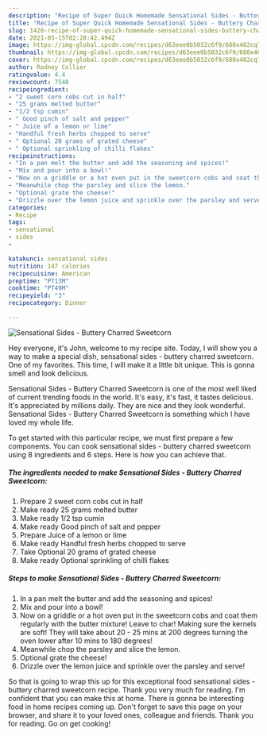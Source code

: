 ```yaml
---
description: "Recipe of Super Quick Homemade Sensational Sides - Buttery Charred Sweetcorn"
title: "Recipe of Super Quick Homemade Sensational Sides - Buttery Charred Sweetcorn"
slug: 1428-recipe-of-super-quick-homemade-sensational-sides-buttery-charred-sweetcorn
date: 2021-05-15T02:28:42.494Z
image: https://img-global.cpcdn.com/recipes/d63eee0b5032c6f9/680x482cq70/sensational-sides-buttery-charred-sweetcorn-recipe-main-photo.jpg
thumbnail: https://img-global.cpcdn.com/recipes/d63eee0b5032c6f9/680x482cq70/sensational-sides-buttery-charred-sweetcorn-recipe-main-photo.jpg
cover: https://img-global.cpcdn.com/recipes/d63eee0b5032c6f9/680x482cq70/sensational-sides-buttery-charred-sweetcorn-recipe-main-photo.jpg
author: Rodney Collier
ratingvalue: 4.4
reviewcount: 7548
recipeingredient:
- "2 sweet corn cobs cut in half"
- "25 grams melted butter"
- "1/2 tsp cumin"
- " Good pinch of salt and pepper"
- " Juice of a lemon or lime"
- "Handful fresh herbs chopped to serve"
- " Optional 20 grams of grated cheese"
- " Optional sprinkling of chilli flakes"
recipeinstructions:
- "In a pan melt the butter and add the seasoning and spices!"
- "Mix and pour into a bowl!"
- "Now on a griddle or a hot oven put in the sweetcorn cobs and coat them regularly with the butter mixture! Leave to char! Making sure the kernels are soft! They will take about 20 - 25 mins at 200 degrees turning the oven lower after 10 mins to 180 degrees!"
- "Meanwhile chop the parsley and slice the lemon."
- "Optional grate the cheese!"
- "Drizzle over the lemon juice and sprinkle over the parsley and serve!"
categories:
- Recipe
tags:
- sensational
- sides
- 

katakunci: sensational sides  
nutrition: 147 calories
recipecuisine: American
preptime: "PT13M"
cooktime: "PT49M"
recipeyield: "3"
recipecategory: Dinner

---
```



![Sensational Sides - Buttery Charred Sweetcorn](https://img-global.cpcdn.com/recipes/d63eee0b5032c6f9/680x482cq70/sensational-sides-buttery-charred-sweetcorn-recipe-main-photo.jpg)

Hey everyone, it's John, welcome to my recipe site. Today, I will show you a way to make a special dish, sensational sides - buttery charred sweetcorn. One of my favorites. This time, I will make it a little bit unique. This is gonna smell and look delicious.

Sensational Sides - Buttery Charred Sweetcorn is one of the most well liked of current trending foods in the world. It's easy, it's fast, it tastes delicious. It's appreciated by millions daily. They are nice and they look wonderful. Sensational Sides - Buttery Charred Sweetcorn is something which I have loved my whole life.




To get started with this particular recipe, we must first prepare a few components. You can cook sensational sides - buttery charred sweetcorn using 8 ingredients and 6 steps. Here is how you can achieve that.

<!--inarticleads1-->

##### The ingredients needed to make Sensational Sides - Buttery Charred Sweetcorn:

1. Prepare 2 sweet corn cobs cut in half
1. Make ready 25 grams melted butter
1. Make ready 1/2 tsp cumin
1. Make ready  Good pinch of salt and pepper
1. Prepare  Juice of a lemon or lime
1. Make ready Handful fresh herbs chopped to serve
1. Take  Optional 20 grams of grated cheese
1. Make ready  Optional sprinkling of chilli flakes




<!--inarticleads2-->

##### Steps to make Sensational Sides - Buttery Charred Sweetcorn:

1. In a pan melt the butter and add the seasoning and spices!
1. Mix and pour into a bowl!
1. Now on a griddle or a hot oven put in the sweetcorn cobs and coat them regularly with the butter mixture! Leave to char! Making sure the kernels are soft! They will take about 20 - 25 mins at 200 degrees turning the oven lower after 10 mins to 180 degrees!
1. Meanwhile chop the parsley and slice the lemon.
1. Optional grate the cheese!
1. Drizzle over the lemon juice and sprinkle over the parsley and serve!




So that is going to wrap this up for this exceptional food sensational sides - buttery charred sweetcorn recipe. Thank you very much for reading. I'm confident that you can make this at home. There is gonna be interesting food in home recipes coming up. Don't forget to save this page on your browser, and share it to your loved ones, colleague and friends. Thank you for reading. Go on get cooking!
